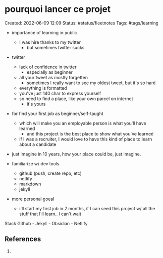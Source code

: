 # pourquoi lancer ce projet
Created: 2022-06-09 12:09
Status: #status/fleetnotes 
Tags: #tags/learning 

- importance of learning in public
	- I was hire thanks to my twitter
		- but sometimes twitter sucks
- twitter
	- lack of confidence in twitter 
		- especially as beginner
	- all your tweet as mostly forgetten 
		- sometimes I really want to see my oldest tweet, but it's so hard
	- everything is formatted
	- you've just 140 char to express yourself
	- so need to find a place, like your own parcel on internet
		- it's yours
- for find your first job as beginner/self-taught
	- which will make you an employable person is what you'll have learned
		- and this project is the best place to show what you've learned
	- if I was a recruiter, I would love to have this kind of place to learn about a candidate
- just imagine in 10 years, how your place could be, just imagine. 
- familiarize w/ dev tools
	- github (push, create repo, etc)
	- netlify 
	- markdown
	- jekyll

- more personal goeal
	- i'll start my first job in 2 months, if I can seed this project w/ all the stuff that I'll learn.. I can't wait


Stack 
Github - Jekyll - Obsidian - Netlify

## References
1. 